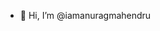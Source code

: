 - 👋 Hi, I’m @iamanuragmahendru
<!-- - 👀 I’m interested in Web Development
- 🌱 I’m currently learning ReactJS
- 💞️ I’m looking to collaborate on ...
- 📫 How to reach me ... -->

<!---
iamanuragmahendru/iamanuragmahendru is a ✨ special ✨ repository because its `README.md` (this file) appears on your GitHub profile.
You can click the Preview link to take a look at your changes.
--->

